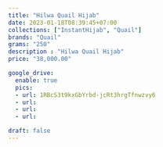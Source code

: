 ```yaml
---
title: "Hilwa Quail Hijab"
date: 2023-01-18T08:39:45+07:00
collections: ["InstantHijab", "Quail"]
brands: "Quail"
grams: "250"
description : "Hilwa Quail Hijab"
price: "38,000.00"

google_drive:
  enable: true
  pics:
  - url: 1RBcS3t9kxGbYrbd-jcRt3hrgTfnwzvy6
  - url: 
  - url: 
  - url: 

draft: false
---
```


    
  
